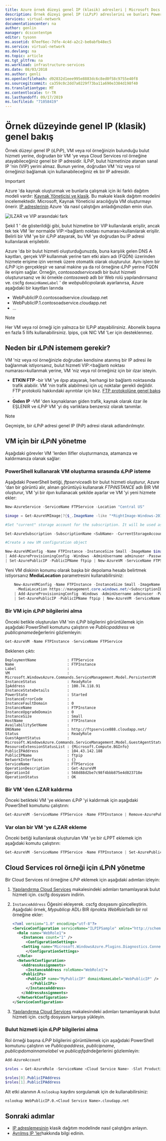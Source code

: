 ```yaml
---
title: Azure örnek düzeyi genel IP (klasik) adresleri | Microsoft Docs
description: Örnek düzeyi genel IP (ıLPıP) adreslerini ve bunları PowerShell kullanarak yönetmeyi anlayın.
services: virtual-network
documentationcenter: na
author: genlin
manager: dcscontentpm
editor: tysonn
ms.assetid: 07eef6ec-7dfe-4c4d-a2c2-be0abfb48ec5
ms.service: virtual-network
ms.devlang: na
ms.topic: article
ms.tgt_pltfrm: na
ms.workload: infrastructure-services
ms.date: 08/03/2018
ms.author: genli
ms.openlocfilehash: d92832d1eee995e8883dc6c8ed0f58c9755e40f8
ms.sourcegitcommit: ca359c0c2dd7a0229f73ba11a690e3384d198f40
ms.translationtype: MT
ms.contentlocale: tr-TR
ms.lasthandoff: 09/17/2019
ms.locfileid: "71058419"
---
```

# <a name="instance-level-public-ip-classic-overview"></a>Örnek düzeyinde genel IP (klasik) genel bakış
Örnek düzeyi genel IP (ıLPıP), VM veya rol örneğinizin bulunduğu bulut hizmeti yerine, doğrudan bir VM 'ye veya Cloud Services rol örneğine atayabileceğiniz genel bir IP adresidir. ILPıP, bulut hizmetinize atanan sanal IP 'nin (VIP) yerini almaz. Bunun yerine, doğrudan VM 'niz veya rol örneğinizi bağlamak için kullanabileceğiniz ek bir IP adresidir.

> [!IMPORTANT]
> Azure 'da kaynak oluşturmak ve bunlarla çalışmak için iki farklı dağıtım modeli vardır:  [Kaynak Yöneticisi ve klasik](../azure-resource-manager/resource-manager-deployment-model.md?toc=%2fazure%2fvirtual-network%2ftoc.json). Bu makale klasik dağıtım modelini incelemektedir. Microsoft, Kaynak Yöneticisi aracılığıyla VM oluşturmayı önerir. [IP adreslerinin](virtual-network-ip-addresses-overview-classic.md) Azure 'da nasıl çalıştığını anladığınızdan emin olun.

![ILZAR ve VIP arasındaki fark](./media/virtual-networks-instance-level-public-ip/Figure1.png)

Şekil 1 ' de gösterildiği gibi, bulut hizmetine bir VIP kullanılarak erişilir, ancak tek tek VM 'ler normalde VIP:&lt;bağlantı noktası numarası&gt;kullanılarak erişilir. Belirli bir VM 'ye bir ıLPıP atayarak, bu VM 'ye doğrudan bu IP adresi kullanılarak erişilebilir.

Azure 'da bir bulut hizmeti oluşturduğunuzda, buna karşılık gelen DNS A kayıtları, gerçek VIP kullanmak yerine tam etki alanı adı (FQDN) üzerinden hizmete erişime izin vermek üzere otomatik olarak oluşturulur. Aynı işlem bir ıLPıP için gerçekleşir ve sanal makine ya da rol örneğine ıLPıP yerine FQDN ile erişim sağlar. Örneğin, *contosoadservice*adlı bir bulut hizmeti oluşturursanız ve iki örnekle *contosoweb* adlı bir Web rolü yapılandırırsanız ve. cscfg `domainNameLabel` ' de *webpublicıp*olarak ayarlanırsa, Azure aşağıdaki bir kayıtları larında


* WebPublicIP.0.contosoadservice.cloudapp.net
* WebPublicIP.1.contosoadservice.cloudapp.net
* ...


> [!NOTE]
> Her VM veya rol örneği için yalnızca bir ILPıP atayabilirsiniz. Abonelik başına en fazla 5 Ilifs kullanabilirsiniz. Ipips, çok NIC VM 'Ler için desteklenmez.
> 
> 

## <a name="why-would-i-request-an-ilpip"></a>Neden bir ıLPıN istemem gerekir?
VM 'niz veya rol örneğinizle doğrudan kendisine atanmış bir IP adresi ile bağlanmak istiyorsanız, bulut hizmeti VIP:&lt;bağlantı noktası numarası&gt;kullanmak yerine, VM 'niz veya rol örneğiniz için bir ılzar isteyin.

* **ETKIN FTP** -bir VM 'ye ılpıp atayarak, herhangi bir bağlantı noktasında trafik alabilir. VM 'nin trafik alabilmesi için uç noktalar gerekli değildir.  FTP protokolü hakkındaki ayrıntılar için bkz. [FTP protokolüne genel bakış](https://en.wikipedia.org/wiki/File_Transfer_Protocol#Protocol_overview) .
* **Gıden IP** -VM 'den kaynaklanan giden trafik, kaynak olarak ılzar ile EŞLENIR ve ıLPıP VM 'yi dış varlıklara benzersiz olarak tanımlar.

> [!NOTE]
> Geçmişte, bir ıLPıP adresi genel IP (PıP) adresi olarak adlandırılmıştır.
> 

## <a name="manage-an-ilpip-for-a-vm"></a>VM için bir ıLPıN yönetme
Aşağıdaki görevler VM 'lerden Ilifler oluşturmanıza, atamanıza ve kaldırmanıza olanak sağlar:

### <a name="how-to-request-an-ilpip-during-vm-creation-using-powershell"></a>PowerShell kullanarak VM oluşturma sırasında ıLPıP isteme
Aşağıdaki PowerShell betiği, *ftpservice*adlı bir bulut hizmeti oluşturur, Azure 'dan bir görüntü alır, alınan görüntüyü kullanarak *FTPıNSTANCE* adlı BIR VM oluşturur, VM 'yi bir ılpın kullanacak şekilde ayarlar ve VM 'yi yeni hizmete ekler:

```powershell
New-AzureService -ServiceName FTPService -Location "Central US"

$image = Get-AzureVMImage|?{$_.ImageName -like "*RightImage-Windows-2012R2-x64*"}

#Set "current" storage account for the subscription. It will be used as the location of new VM disk

Set-AzureSubscription -SubscriptionName <SubName> -CurrentStorageAccountName <StorageAccountName>

#Create a new VM configuration object

New-AzureVMConfig -Name FTPInstance -InstanceSize Small -ImageName $image.ImageName `
| Add-AzureProvisioningConfig -Windows -AdminUsername adminuser -Password MyP@ssw0rd!! `
| Set-AzurePublicIP -PublicIPName ftpip | New-AzureVM -ServiceName FTPService -Location "Central US"

```
Yeni VM diskinin konumu olarak başka bir depolama hesabı belirtmek istiyorsanız **MediaLocation** parametresini kullanabilirsiniz:

```powershell
    New-AzureVMConfig -Name FTPInstance -InstanceSize Small -ImageName $image.ImageName `
     -MediaLocation https://management.core.windows.net/<SubscriptionID>/services/storageservices/<StorageAccountName> `
    | Add-AzureProvisioningConfig -Windows -AdminUsername adminuser -Password MyP@ssw0rd!! `
    | Set-AzurePublicIP -PublicIPName ftpip | New-AzureVM -ServiceName FTPService -Location "Central US"
```

### <a name="how-to-retrieve-ilpip-information-for-a-vm"></a>Bir VM için ıLPıP bilgilerini alma
Önceki betikle oluşturulan VM 'nin ıLPıP bilgilerini görüntülemek için aşağıdaki PowerShell komutunu çalıştırın ve *Publicıpaddress* ve *publicıpname*değerlerini gözlemleyin:

```powershell
Get-AzureVM -Name FTPInstance -ServiceName FTPService
```

Beklenen çıktı:
 
    DeploymentName              : FTPService
    Name                        : FTPInstance
    Label                       : 
    VM                          : Microsoft.WindowsAzure.Commands.ServiceManagement.Model.PersistentVM
    InstanceStatus              : ReadyRole
    IpAddress                   : 100.74.118.91
    InstanceStateDetails        : 
    PowerState                  : Started
    InstanceErrorCode           : 
    InstanceFaultDomain         : 0
    InstanceName                : FTPInstance
    InstanceUpgradeDomain       : 0
    InstanceSize                : Small
    HostName                    : FTPInstance
    AvailabilitySetName         : 
    DNSName                     : http://ftpservice888.cloudapp.net/
    Status                      : ReadyRole
    GuestAgentStatus            :   Microsoft.WindowsAzure.Commands.ServiceManagement.Model.GuestAgentStatus
    ResourceExtensionStatusList : {Microsoft.Compute.BGInfo}
    PublicIPAddress             : 104.43.142.188
    PublicIPName                : ftpip
    NetworkInterfaces           : {}
    ServiceName                 : FTPService
    OperationDescription        : Get-AzureVM
    OperationId                 : 568d88d2be7c98f4bbb875e4d823718e
    OperationStatus             : OK

### <a name="how-to-remove-an-ilpip-from-a-vm"></a>Bir VM 'den ıLZAR kaldırma
Önceki betikteki VM 'ye eklenen ıLPıP 'yi kaldırmak için aşağıdaki PowerShell komutunu çalıştırın:

```powershell
Get-AzureVM -ServiceName FTPService -Name FTPInstance | Remove-AzurePublicIP | Update-AzureVM
```

### <a name="how-to-add-an-ilpip-to-an-existing-vm"></a>Var olan bir VM 'ye ıLZAR ekleme
Önceki betiği kullanılarak oluşturulan VM 'ye bir ıLPPT eklemek için aşağıdaki komutu çalıştırın:

```powershell
Get-AzureVM -ServiceName FTPService -Name FTPInstance | Set-AzurePublicIP -PublicIPName ftpip2 | Update-AzureVM
```

## <a name="manage-an-ilpip-for-a-cloud-services-role-instance"></a>Cloud Services rol örneği için ıLPıN yönetme

Bir Cloud Services rol örneğine ıLPıP eklemek için aşağıdaki adımları izleyin:

1. [Yapılandırma Cloud Services](../cloud-services/cloud-services-how-to-configure-portal.md?toc=%2fazure%2fvirtual-network%2ftoc.json#reconfigure-your-cscfg) makalesindeki adımları tamamlayarak bulut hizmeti için. cscfg dosyasını indirin.
2. `InstanceAddress` Öğesini ekleyerek. cscfg dosyasını güncelleştirin. Aşağıdaki örnek, *Mypublicıp* ADLı BIR ılpnokta *WebRole1*adlı bir rol örneğine ekler: 

    ```xml
    <?xml version="1.0" encoding="utf-8"?>
    <ServiceConfiguration serviceName="ILPIPSample" xmlns="http://schemas.microsoft.com/ServiceHosting/2008/10/ServiceConfiguration" osFamily="4" osVersion="*" schemaVersion="2014-01.2.3">
      <Role name="WebRole1">
        <Instances count="1" />
          <ConfigurationSettings>
        <Setting name="Microsoft.WindowsAzure.Plugins.Diagnostics.ConnectionString" value="UseDevelopmentStorage=true" />
          </ConfigurationSettings>
      </Role>
      <NetworkConfiguration>
        <AddressAssignments>
          <InstanceAddress roleName="WebRole1">
        <PublicIPs>
          <PublicIP name="MyPublicIP" domainNameLabel="WebPublicIP" />
            </PublicIPs>
          </InstanceAddress>
        </AddressAssignments>
      </NetworkConfiguration>
    </ServiceConfiguration>
    ```
3. [Yapılandırma Cloud Services](../cloud-services/cloud-services-how-to-configure-portal.md?toc=%2fazure%2fvirtual-network%2ftoc.json#reconfigure-your-cscfg) makalesindeki adımları tamamlayarak bulut hizmeti için. cscfg dosyasını karşıya yükleyin.

### <a name="how-to-retrieve-ilpip-information-for-a-cloud-service"></a>Bulut hizmeti için ıLPıP bilgilerini alma
Rol örneği başına ıLPıP bilgilerini görüntülemek için aşağıdaki PowerShell komutunu çalıştırın ve *Publicıpaddress*, *publicipname*, *publicıpdomainnamelabel* ve *publicıpfqdn*değerlerini gözlemleyin:

```powershell
Add-AzureAccount

$roles = Get-AzureRole -ServiceName <Cloud Service Name> -Slot Production -RoleName WebRole1 -InstanceDetails

$roles[0].PublicIPAddress
$roles[1].PublicIPAddress
```

Alt etki alanının A `nslookup` kaydını sorgulamak için de kullanabilirsiniz:

```batch
nslookup WebPublicIP.0.<Cloud Service Name>.cloudapp.net
``` 

## <a name="next-steps"></a>Sonraki adımlar
* [IP adreslemesinin](virtual-network-ip-addresses-overview-classic.md) klasik dağıtım modelinde nasıl çalıştığını anlayın.
* [Ayrılmış IP 'ler](virtual-networks-reserved-public-ip.md)hakkında bilgi edinin.
